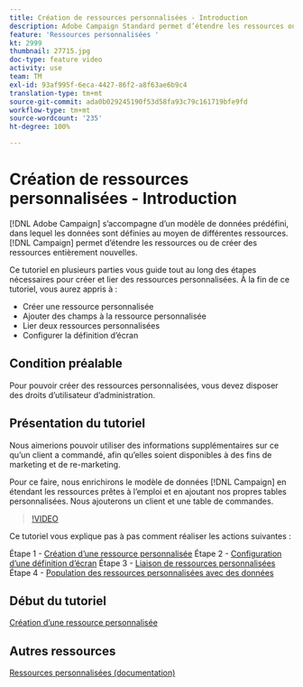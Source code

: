 ```yaml
---
title: Création de ressources personnalisées - Introduction
description: Adobe Campaign Standard permet d’étendre les ressources ou de créer de nouvelles ressources. Ce tutoriel en plusieurs parties vous guide tout au long des étapes nécessaires pour créer et lier des ressources personnalisées.
feature: 'Ressources personnalisées '
kt: 2999
thumbnail: 27715.jpg
doc-type: feature video
activity: use
team: TM
exl-id: 93af995f-6eca-4427-86f2-a8f63ae6b9c4
translation-type: tm+mt
source-git-commit: ada0b029245190f53d58fa93c79c161719bfe9fd
workflow-type: tm+mt
source-wordcount: '235'
ht-degree: 100%

---
```


# Création de ressources personnalisées - Introduction

[!DNL Adobe Campaign] s’accompagne d’un modèle de données prédéfini, dans lequel les données sont définies au moyen de différentes ressources. [!DNL Campaign] permet d’étendre les ressources ou de créer des ressources entièrement nouvelles.

Ce tutoriel en plusieurs parties vous guide tout au long des étapes nécessaires pour créer et lier des ressources personnalisées. À la fin de ce tutoriel, vous aurez appris à :

* Créer une ressource personnalisée
* Ajouter des champs à la ressource personnalisée
* Lier deux ressources personnalisées
* Configurer la définition d’écran

## Condition préalable

Pour pouvoir créer des ressources personnalisées, vous devez disposer des droits d’utilisateur d’administration.

## Présentation du tutoriel

Nous aimerions pouvoir utiliser des informations supplémentaires sur ce qu’un client a commandé, afin qu’elles soient disponibles à des fins de marketing et de re-marketing.

Pour ce faire, nous enrichirons le modèle de données [!DNL Campaign] en étendant les ressources prêtes à l’emploi et en ajoutant nos propres tables personnalisées. Nous ajouterons un client et une table de commandes.

>[!VIDEO](https://video.tv.adobe.com/v/27715?quality=9)

Ce tutoriel vous explique pas à pas comment réaliser les actions suivantes :

Étape 1 - [Création d’une ressource personnalisée](./creating-a-custom-resource.md)
Étape 2 - [Configuration d’une définition d’écran](./configuring-a-screen-definition-for-a-custom-resource.md)
Étape 3 - [Liaison de ressources personnalisées](./linking-custom-resources.md)
Étape 4 - [Population des ressources personnalisées avec des données](./populate-custom-resources-with-data.md)

## Début du tutoriel

[Création d’une ressource personnalisée](./creating-a-custom-resource.md)

## Autres ressources

[Ressources personnalisées (documentation)](https://experienceleague.adobe.com/docs/campaign-standard/using/working-with-apis/global-concepts/custom-resources.html?lang=fr)
